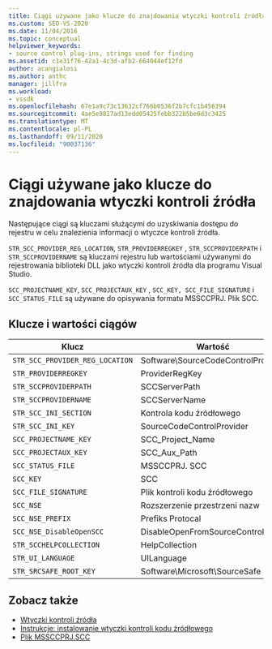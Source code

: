 ```yaml
---
title: Ciągi używane jako klucze do znajdowania wtyczki kontroli źródła
ms.custom: SEO-VS-2020
ms.date: 11/04/2016
ms.topic: conceptual
helpviewer_keywords:
- source control plug-ins, strings used for finding
ms.assetid: c1e31f76-42a1-4c3d-afb2-664044ef12fd
author: acangialosi
ms.author: anthc
manager: jillfra
ms.workload:
- vssdk
ms.openlocfilehash: 67e1a9c73c13632cf766b0536f2b7cfc1b456394
ms.sourcegitcommit: 4ae5e9817ad13edd05425febb322b5be6d3c3425
ms.translationtype: MT
ms.contentlocale: pl-PL
ms.lasthandoff: 09/11/2020
ms.locfileid: "90037136"
---
```

# <a name="strings-used-as-keys-for-finding-a-source-control-plug-in"></a>Ciągi używane jako klucze do znajdowania wtyczki kontroli źródła
Następujące ciągi są kluczami służącymi do uzyskiwania dostępu do rejestru w celu znalezienia informacji o wtyczce kontroli źródła.

 `STR_SCC_PROVIDER_REG_LOCATION`, `STR_PROVIDERREGKEY` , `STR_SCCPROVIDERPATH` i `STR_SCCPROVIDERNAME` są kluczami rejestru lub wartościami używanymi do rejestrowania biblioteki DLL jako wtyczki kontroli źródła dla programu Visual Studio.

 `SCC_PROJECTNAME_KEY`, `SCC_PROJECTAUX_KEY` , `SCC_KEY, SCC_FILE_SIGNATURE` i `SCC_STATUS_FILE` są używane do opisywania formatu MSSCCPRJ. Plik SCC.

## <a name="string-keys-and-values"></a>Klucze i wartości ciągów

|Klucz|Wartość|
|---------|-----------|
|`STR_SCC_PROVIDER_REG_LOCATION`|Software\SourceCodeControlProvider|
|`STR_PROVIDERREGKEY`|ProviderRegKey|
|`STR_SCCPROVIDERPATH`|SCCServerPath|
|`STR_SCCPROVIDERNAME`|SCCServerName|
|`STR_SCC_INI_SECTION`|Kontrola kodu źródłowego|
|`STR_SCC_INI_KEY`|SourceCodeControlProvider|
|`SCC_PROJECTNAME_KEY`|SCC_Project_Name|
|`SCC_PROJECTAUX_KEY`|SCC_Aux_Path|
|`SCC_STATUS_FILE`|MSSCCPRJ. SCC|
|`SCC_KEY`|SCC|
|`SCC_FILE_SIGNATURE`|Plik kontroli kodu źródłowego|
|`SCC_NSE`|Rozszerzenie przestrzeni nazw|
|`SCC_NSE_PREFIX`|Prefiks Protocal|
|`SCC_NSE_DisableOpenSCC`|DisableOpenFromSourceControl|
|`STR_SCCHELPCOLLECTION`|HelpCollection|
|`STR_UI_LANGUAGE`|UILanguage|
|`STR_SRCSAFE_ROOT_KEY`|Software\Microsoft\SourceSafe|

## <a name="see-also"></a>Zobacz także
- [Wtyczki kontroli źródła](../extensibility/source-control-plug-ins.md)
- [Instrukcje: instalowanie wtyczki kontroli kodu źródłowego](../extensibility/internals/how-to-install-a-source-control-plug-in.md)
- [Plik MSSCCPRJ.SCC](../extensibility/mssccprj-scc-file.md)
